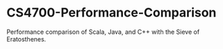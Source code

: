 # CS4700-Performance-Comparison

Performance comparison of Scala, Java, and C++ with the Sieve of Eratosthenes.
